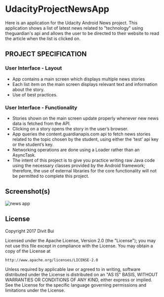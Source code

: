 # UdacityProjectNewsApp

Here is an application for the Udacity Android News project. This application shows a list of latest news related to "technology" using theguardian's api and allows the user to be directed to their website to read the article when the list is clicked on.

## PROJECT SPECIFICATION

### User Interface - Layout
- App contains a main screen which displays multiple news stories
- Each list item on the main screen displays relevant text and information about the story.
- Use of best practices.

### User Interface - Functionality
- Stories shown on the main screen update properly whenever new news data is fetched from the API.
- Clicking on a story opens the story in the user’s browser.
- App queries the content.guardianapis.com api to fetch news stories related to the topic chosen by the student, using either the ‘test’ api key or the student’s key.
- Networking operations are done using a Loader rather than an AsyncTask.
- The intent of this project is to give you practice writing raw Java code using the necessary classes provided by the Android framework; therefore, the use of external libraries for the core functionality will not be permitted to complete this project.

## Screenshot(s)

![news app](https://cloud.githubusercontent.com/assets/26686429/25818730/85a2c338-3423-11e7-8759-a6e018a056d4.png)

## License

Copyright 2017 Divit Bui

Licensed under the Apache License, Version 2.0 (the "License");
you may not use this file except in compliance with the License.
You may obtain a copy of the License at

    http://www.apache.org/licenses/LICENSE-2.0

Unless required by applicable law or agreed to in writing, software
distributed under the License is distributed on an "AS IS" BASIS,
WITHOUT WARRANTIES OR CONDITIONS OF ANY KIND, either express or implied.
See the License for the specific language governing permissions and
limitations under the License.
